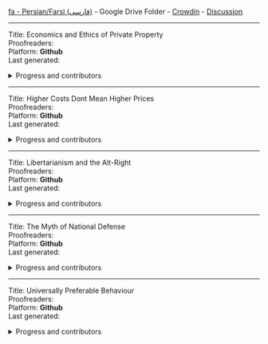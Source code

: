 
[fa - Persian/Farsi (فارسی)](https://github.com/ancap-ch/from-en/tree/utopian/fa) - Google Drive Folder - [Crowdin](https://crowdin.com/project/ancap-ch/fa) - [Discussion](https://IR.ancap.ch)

---

Title: Economics and Ethics of Private Property  
Proofreaders:   
Platform: **Github**  
Last generated:  

<details>
  <summary>Progress and contributors</summary>

| file name | translated | reviewed | translators |
| - | - | - | - |
| 01_pref2nd_ed.md | :x: | :x: |  |
| 02_pref1st_ed.md | :x: | :x: |  |
| 03_p01.md | :x: | :x: |  |
| 03_p01_ch01_01.md | :x: | :x: | |
| 03_p01_ch01_02.md | :x: | :x: | |
| 03_p01_ch01_03.md | :x: | :x: | |
| 03_p01_ch02_01.md | :x: | :x: | |
| 03_p01_ch02_02.md | :x: | :x: | |
| 03_p01_ch02_03.md | :x: | :x: | |
| 03_p01_ch02_04.md | :x: | :x: | |
| 03_p01_ch02_05.md | :x: | :x: | |
| 03_p01_ch03_01.md | :x: | :x: | |
| 03_p01_ch03_02.md | :x: | :x: | |
| 03_p01_ch03_03.md | :x: | :x: | |
| 03_p01_ch03_04.md | :x: | :x: | |
| 03_p01_ch03_05.md | :x: | :x: | |
| 03_p01_ch04_01.md | :x: | :x: | |
| 03_p01_ch04_02.md | :x: | :x: | |
| 03_p01_ch05_01.md | :x: | :x: | |
| 03_p01_ch05_02.md | :x: | :x: | |
| 03_p01_ch05_03.md | :x: | :x: | |
| 03_p01_ch05_04.md | :x: | :x: | |
| 03_p01_ch06_01.md | :x: | :x: | |
| 03_p01_ch06_02.md | :x: | :x: | |
| 03_p01_ch06_03.md | :x: | :x: | |
| 03_p01_ch07_01.md | :x: | :x: | |
| 03_p01_ch07_02.md | :x: | :x: | |
| 03_p01_ch07_03.md | :x: | :x: | |
| 03_p01_ch07_04.md | :x: | :x: | |
| 03_p01_ch07_05.md | :x: | :x: | |
| 03_p01_ch07_06.md | :x: | :x: | |
| 03_p01_ch08.md | :x: | :x: | |
| < more files to be added > | | | |
| 03_p02.md | :x: | :x: | |
| 03_p02_ch13.md | :x: | :x: | |
| < more files to be added > | | | |

</details>



---

Title: Higher Costs Dont Mean Higher Prices  
Proofreaders:   
Platform: **Github**  
Last generated:  

<details>
  <summary>Progress and contributors</summary>

| file name | translated | reviewed | translators |
| - | - | - | - |
| essay.md | :x: | :x: |  |

</details>

---

Title: Libertarianism and the Alt-Right  
Proofreaders:   
Platform: **Github**  
Last generated:  

<details>
  <summary>Progress and contributors</summary>

| file name | translated | reviewed | translators |
| - | - | - | - |
| 01_speech.md | :x: | :x: |  |

</details>


---

Title: The Myth of National Defense  
Proofreaders:   
Platform: **Github**  
Last generated:  

<details>
  <summary>Progress and contributors</summary>

| file name | translated | reviewed | translators |
| - | - | - | - |
| intro.md | :x: | :x: |  |
| <more files to be added> | :x: | :x: |  |

</details>


---

Title: Universally Preferable Behaviour  
Proofreaders:   
Platform: **Github**  
Last generated:  

<details>
  <summary>Progress and contributors</summary>

| file name | translated | reviewed | translators |
| - | - | - | - |
| p00_ch01_foreword.md | :x: | :x: |  |
| p00_ch02_intro.md | :x: | :x: |  |
| p01.md | :x: | :x: |  |
| p01_ch01_a_framework.md | :x: | :x: |  |
| p01_ch02_internal.md | :x: | :x: |  |
| p01_ch03_ethics.md | :x: | :x: |  |
| p01_ch04_pref.md | :x: | :x: |  |
| p01_ch05_01_univ.md | :x: | :x: |  |
| p01_ch05_02_univ.md | :x: | :x: |  |
| p01_ch06_upb.md | :x: | :x: |  |
| p01_ch07_init.md | :x: | :x: |  |
| p01_ch08_lifeboat.md | :x: | :x: |  |
| p01_ch09_the_beast.md | :x: | :x: |  |
| p02.md | :x: | :x: |  |
| p02_ch01_ethical_categories.md | :x: | :x: |  |
| p02_ch02_the_first_test_rape.md | :x: | :x: |  |
| p02_ch03_the_second_test_murder.md | :x: | :x: |  |
| p02_ch04_the_third_test_theft.md | :x: | :x: |  |
| p02_ch05_the_forth_test_fraud.md | :x: | :x: |  |
| p02_ch06_the_fifth_test_lying.md | :x: | :x: |  |
| p02_ch07_01_more_challenging_tests_of_upb.md | :x: | :x: |  |
| p02_ch07_02_more_challenging_tests_of_upb.md | :x: | :x: |  |
| p03.md | :x: | :x: |  |
| p03_ch01_the_value_of_universally_preferable_behaviour.md | :x: | :x: |  |
| p03_ch02_the_null_zone_revisited.md | :x: | :x: |  |
| p03_ch03_01_existence_versus_non-existence.md | :x: | :x: |  |
| p03_ch03_02_existence_versus_non-existence.md | :x: | :x: |  |
| p03_ch03_03_existence_versus_non-existence.md | :x: | :x: |  |
| p03_ch04_additional_proofs.md | :x: | :x: |  |
| p03_ch05_parallels.md | :x: | :x: |  |
| p04.md | :x: | :x: |  |
| p05_appendices.md | :x: | :x: |  |

</details>



